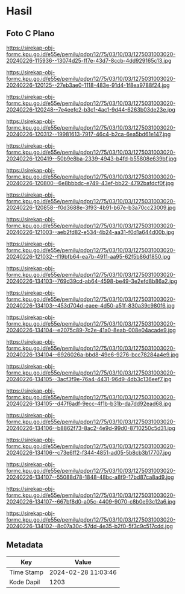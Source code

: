 # Hasil

## Foto C Plano

https://sirekap-obj-formc.kpu.go.id/e55e/pemilu/pdpr/12/75/03/10/03/1275031003020-20240226-115936--13074d25-ff7e-43d7-8ccb-4dd929165c13.jpg

https://sirekap-obj-formc.kpu.go.id/e55e/pemilu/pdpr/12/75/03/10/03/1275031003020-20240226-120125--27eb3ae0-1118-483e-91d4-1f8ea9788f24.jpg

https://sirekap-obj-formc.kpu.go.id/e55e/pemilu/pdpr/12/75/03/10/03/1275031003020-20240226-120248--7e4eefc2-b3c1-4ac1-9d44-6263b03de23e.jpg

https://sirekap-obj-formc.kpu.go.id/e55e/pemilu/pdpr/12/75/03/10/03/1275031003020-20240226-120312--19981613-7917-46c4-b2ca-6ea5bd61e147.jpg

https://sirekap-obj-formc.kpu.go.id/e55e/pemilu/pdpr/12/75/03/10/03/1275031003020-20240226-120419--50b9e8ba-2339-4943-b4fd-b55808e639bf.jpg

https://sirekap-obj-formc.kpu.go.id/e55e/pemilu/pdpr/12/75/03/10/03/1275031003020-20240226-120800--6e8bbbdc-e749-43ef-bb22-4792bafdcf0f.jpg

https://sirekap-obj-formc.kpu.go.id/e55e/pemilu/pdpr/12/75/03/10/03/1275031003020-20240226-120858--f0d3688e-3f93-4b91-b67e-b3a70cc23009.jpg

https://sirekap-obj-formc.kpu.go.id/e55e/pemilu/pdpr/12/75/03/10/03/1275031003020-20240226-121003--aeb2fd82-e534-4b24-aa31-f0d1a644d00b.jpg

https://sirekap-obj-formc.kpu.go.id/e55e/pemilu/pdpr/12/75/03/10/03/1275031003020-20240226-121032--f19bfb64-ea7b-4911-aa95-62f5b86d1850.jpg

https://sirekap-obj-formc.kpu.go.id/e55e/pemilu/pdpr/12/75/03/10/03/1275031003020-20240226-134103--769d39cd-ab64-4598-be49-3e2efd8b86a2.jpg

https://sirekap-obj-formc.kpu.go.id/e55e/pemilu/pdpr/12/75/03/10/03/1275031003020-20240226-134103--453d704d-eaee-4d50-a51f-830a39c980f6.jpg

https://sirekap-obj-formc.kpu.go.id/e55e/pemilu/pdpr/12/75/03/10/03/1275031003020-20240226-134104--e2075c89-7c2e-41a0-8eab-008e04acade9.jpg

https://sirekap-obj-formc.kpu.go.id/e55e/pemilu/pdpr/12/75/03/10/03/1275031003020-20240226-134104--6926026a-bbd8-49e6-9276-bcc78284a4e9.jpg

https://sirekap-obj-formc.kpu.go.id/e55e/pemilu/pdpr/12/75/03/10/03/1275031003020-20240226-134105--3acf3f9e-76a4-4431-96d9-4db3c136eef7.jpg

https://sirekap-obj-formc.kpu.go.id/e55e/pemilu/pdpr/12/75/03/10/03/1275031003020-20240226-134105--d47f6adf-9ecc-4f1b-b31b-da7dd92ead68.jpg

https://sirekap-obj-formc.kpu.go.id/e55e/pemilu/pdpr/12/75/03/10/03/1275031003020-20240226-134106--b8862f73-8ac2-4e9d-99d0-8710250c5d31.jpg

https://sirekap-obj-formc.kpu.go.id/e55e/pemilu/pdpr/12/75/03/10/03/1275031003020-20240226-134106--c73e6ff2-f344-4851-ad05-5b8cb3b17707.jpg

https://sirekap-obj-formc.kpu.go.id/e55e/pemilu/pdpr/12/75/03/10/03/1275031003020-20240226-134107--55088d78-1848-48bc-a8f9-17bd87ca8ad9.jpg

https://sirekap-obj-formc.kpu.go.id/e55e/pemilu/pdpr/12/75/03/10/03/1275031003020-20240226-134107--667bf8d0-a05c-4409-9070-c8b0e93c12a6.jpg

https://sirekap-obj-formc.kpu.go.id/e55e/pemilu/pdpr/12/75/03/10/03/1275031003020-20240226-134102--8c07a30c-57dd-4e35-b2f0-5f3c9c517cdd.jpg


## Metadata

| Key        | Value               |
| ---------- | ------------------- |
| Time Stamp | 2024-02-28 11:03:46 |
| Kode Dapil | 1203                |



